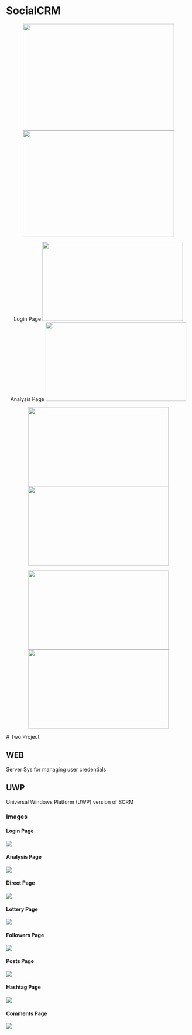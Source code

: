 

# SocialCRM

<p align="center">
  <img width="413" height="291" src="https://github.com/ashalogic/SocialCRM/blob/master/docs/img/img1.jpg">
  <img width="413" height="291" src="https://github.com/ashalogic/SocialCRM/blob/master/docs/img/img2.jpg">
</p>

<p align="center">
  Login Page
  <img width="384" height="216" src="https://github.com/ashalogic/SocialCRM/blob/master/docs/img/scrm.WebP">
  Analysis Page
  <img width="384" height="216" src="https://github.com/ashalogic/SocialCRM/blob/master/docs/img/analysis.WebP">
</p>
<p align="center">
  <img width="384" height="216" src="https://github.com/ashalogic/SocialCRM/blob/master/docs/img/scrm.WebP">
  <img width="384" height="216" src="https://github.com/ashalogic/SocialCRM/blob/master/docs/img/analysis.WebP">
</p>
<p align="center">
  <img width="384" height="216" src="https://github.com/ashalogic/SocialCRM/blob/master/docs/img/scrm.WebP">
  <img width="384" height="216" src="https://github.com/ashalogic/SocialCRM/blob/master/docs/img/analysis.WebP">
</p>
# Two Project

## WEB
Server Sys for managing user credentials 

## UWP
Universal Windows Platform (UWP) version of SCRM 

### Images
#### Login Page
![](https://github.com/ashalogic/SocialCRM/blob/master/docs/img/scrm.WebP)

#### Analysis Page
![](https://github.com/ashalogic/SocialCRM/blob/master/docs/img/analysis.WebP)

#### Direct Page
![](https://github.com/ashalogic/SocialCRM/blob/master/docs/img/chat.WebP)

#### Lottery Page
![](https://github.com/ashalogic/SocialCRM/blob/master/docs/img/lottery.WebP)

#### Followers Page
![](https://github.com/ashalogic/SocialCRM/blob/master/docs/img/followers.WebP)

#### Posts Page
![](https://github.com/ashalogic/SocialCRM/blob/master/docs/img/posts.WebP)

#### Hashtag Page
![](https://github.com/ashalogic/SocialCRM/blob/master/docs/img/hashtag.WebP)

#### Comments Page
![](https://github.com/ashalogic/SocialCRM/blob/master/docs/img/comments.WebP)


